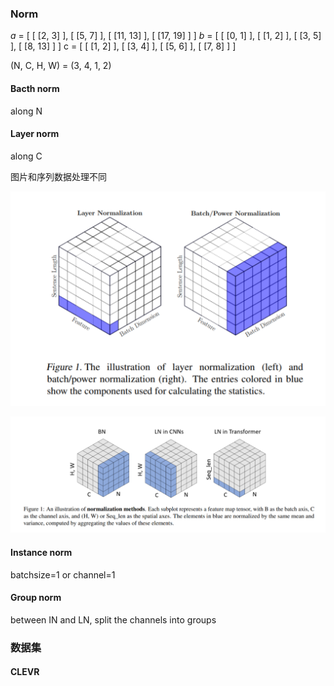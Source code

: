 ### Norm

*a* = [ [ [2, 3] ], [ [5, 7] ], [ [11, 13] ], [ [17, 19] ] ]
*b* = [ [ [0, 1] ], [ [1, 2] ], [ [3, 5] ], [ [8, 13] ] ]
c = [ [ [1, 2] ], [ [3, 4] ], [ [5, 6] ], [ [7, 8] ] ]

(N, C, H, W) = (3, 4, 1, 2)

#### Bacth norm

along N

#### Layer norm

along C

图片和序列数据处理不同

![image-20230613170259287](image-20230613170259287.png)



![image-20230613170330455](image-20230613170330455.png)



#### Instance norm

batchsize=1 or channel=1

#### Group norm

between IN and LN, split the channels into groups

### 数据集

#### CLEVR

